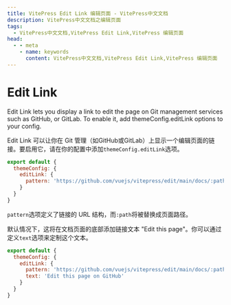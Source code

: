 ```yaml
---
title: VitePress Edit Link 编辑页面 - VitePress中文文档
description: VitePress中文文档之编辑页面
tags: 
  - VitePress中文文档,VitePress Edit Link,VitePress 编辑页面
head:
  - - meta
    - name: keywords
      content: VitePress中文文档,VitePress Edit Link,VitePress 编辑页面
---
```


# Edit Link

Edit Link lets you display a link to edit the page on Git management services such as GitHub, or GitLab. To enable it, add themeConfig.editLink options to your config.


Edit Link 可以让你在 Git 管理（如GitHub或GitLab）上显示一个编辑页面的链接。要启用它，请在你的配置中添加`themeConfig.editLink`选项。

```js
export default {
  themeConfig: {
    editLink: {
      pattern: 'https://github.com/vuejs/vitepress/edit/main/docs/:path'
    }
  }
}
```

`pattern`选项定义了链接的 URL 结构，而`:path`将被替换成页面路径。

默认情况下，这将在文档页面的底部添加链接文本 "Edit this page"。你可以通过定义`text`选项来定制这个文本。

```js
export default {
  themeConfig: {
    editLink: {
      pattern: 'https://github.com/vuejs/vitepress/edit/main/docs/:path',
      text: 'Edit this page on GitHub'
    }
  }
}
```